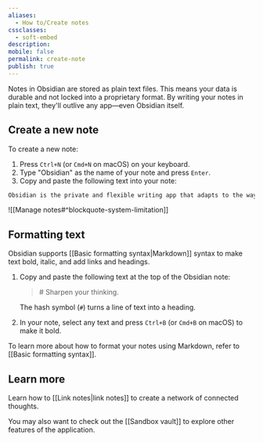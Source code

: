 ```yaml
---
aliases:
  - How to/Create notes
cssclasses:
  - soft-embed
description:
mobile: false
permalink: create-note
publish: true
---
```

Notes in Obsidian are stored as plain text files. This means your data is durable and not locked into a proprietary format. By writing your notes in plain text, they'll outlive any app—even Obsidian itself.

## Create a new note

To create a new note:

1. Press `Ctrl+N` (or `Cmd+N` on macOS) on your keyboard.
2. Type "Obsidian" as the name of your note and press `Enter`.
3. Copy and paste the following text into your note:

```md
Obsidian is the private and flexible writing app that adapts to the way you think.
```

![[Manage notes#^blockquote-system-limitation]]

## Formatting text

Obsidian supports [[Basic formatting syntax|Markdown]] syntax to make text bold, italic, and add links and headings.

1. Copy and paste the following text at the top of the Obsidian note:

   > \# Sharpen your thinking.

   The hash symbol (`#`) turns a line of text into a heading.

2. In your note, select any text and press `Ctrl+B` (or `Cmd+B` on macOS) to make it bold.

To learn more about how to format your notes using Markdown, refer to [[Basic formatting syntax]].

## Learn more

Learn how to [[Link notes|link notes]] to create a network of connected thoughts.

You may also want to check out the [[Sandbox vault]] to explore other features of the application.
